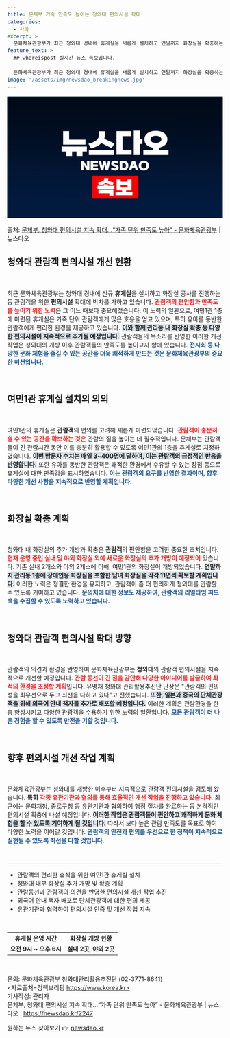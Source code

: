 ```yaml
---
title: 문체부 가족 만족도 높이는 청와대 편의시설 확대!
categories:
  - 사회
excerpt: >
  문화체육관광부가 최근 청와대 경내에 휴게실을 새롭게 설치하고 연말까지 화장실을 확충하는 등 관람객을 위한 편…
feature_text: >
  ## whereispost 실시간 뉴스 속보입니다.

  문화체육관광부가 최근 청와대 경내에 휴게실을 새롭게 설치하고 연말까지 화장실을 확충하는 등 관람객을 위한 편…
image: '/assets/img/newsdao_breakingnews.jpg'
---
```


![뉴스다오 속보](/assets/img/newsdao_breakingnews.jpg)

<p>출처: <a href="https://newsdao.kr/2247" rel="dofollow">문체부, 청와대 편의시설 지속 확대…“가족 단위 만족도 높아” - 문화체육관광부</a> | 뉴스다오</p>

<h2 data-ke-size="size26">청와대 관람객 편의시설 개선 현황</h2>

<p data-ke-size="size16">&nbsp;</p>

최근 문화체육관광부는 청와대 경내에 신규 <b>휴게실</b>을 설치하고 화장실 공사를 진행하는 등 관람객을 위한 <b>편의시설</b> 확대에 박차를 가하고 있습니다. <b><span style="color: #ee2323;">관람객의 편안함과 만족도를 높이기 위한 노력</span></b>은 그 어느 때보다 중요해졌습니다. 이 노력의 일환으로, 여민1관 1층에 마련된 휴게실은 가족 단위 관람객에게 많은 호응을 얻고 있으며, 특히 유아를 동반한 관람객에게 편리한 환경을 제공하고 있습니다. <b><span style="background-color: #21538527;">이와 함께 관리동 내 화장실 확충 등 다양한 편의시설이 지속적으로 추가될 예정입니다.</span></b> 관람객들의 목소리를 반영한 이러한 개선 작업은 청와대의 개방 이후 관람객들의 만족도를 높이고자 함에 있습니다. <b><span style="color: #1a5490;">전시회 등 다양한 문화 체험을 즐길 수 있는 공간을 더욱 쾌적하게 만드는 것은 문화체육관광부의 중요한 미션입니다.</span></b> </p>

<p data-ke-size="size16">&nbsp;</p>

<h2 data-ke-size="size26">여민1관 휴게실 설치의 의의</h2>

<p data-ke-size="size16">&nbsp;</p>

여민1관의 휴게실은 <b>관람객</b>의 편의를 고려해 새롭게 마련되었습니다. <b><span style="color: #ee2323;">관람객이 충분히 쉴 수 있는 공간을 확보하는 것은</span></b> 관람의 질을 높이는 데 필수적입니다. 문체부는 관람객들이 긴 관람시간 동안 이를 충분히 활용할 수 있도록 여민1관의 1층을 휴게실로 지정하였습니다. <b><span style="background-color: #21538527;">이번 방문자 수치는 매일 3~400명에 달하며, 이는 관람객의 긍정적인 반응을 반영합니다.</span></b> 또한 유아를 동반한 관람객은 쾌적한 환경에서 수유할 수 있는 장점 등으로 휴게실에 대한 만족감을 표시하였습니다. <b><span style="color: #1a5490;">이는 관람객의 요구를 반영한 결과이며, 향후 다양한 개선 사항을 지속적으로 반영할 계획입니다.</span></b> </p>

<p data-ke-size="size16">&nbsp;</p>

<h2 data-ke-size="size26">화장실 확충 계획</h2>

<p data-ke-size="size16">&nbsp;</p>

청와대 내 화장실의 추가 개방과 확충은 <b>관람객</b>의 편안함을 고려한 중요한 조치입니다. <b><span style="color: #ee2323;">현재 운영 중인 실내 및 야외 화장실 외에 새로운 화장실의 추가 개방이 예정되어</span></b> 있습니다. 기존 실내 2개소와 야외 2개소에 더해, 여민1관의 화장실이 개방되었습니다. <b><span style="background-color: #21538527;">연말까지 관리동 1층에 장애인용 화장실을 포함한 남녀 화장실을 각각 11면씩 확보할 계획입니다.</span></b> 이러한 노력은 청결한 환경을 유지하고, 관람객이 좀 더 편리하게 청와대를 관람할 수 있도록 기여하고 있습니다. <b><span style="color: #1a5490;">문의처에 대한 정보도 제공하여, 관람객의 리얼타임 피드백을 수집할 수 있도록 노력하고 있습니다.</span></b> </p>

<p data-ke-size="size16">&nbsp;</p>

<h2 data-ke-size="size26">청와대 관람객 편의시설 확대 방향</h2>

<p data-ke-size="size16">&nbsp;</p>

관람객의 의견과 환경을 반영하여 문화체육관광부는 <b>청와대</b>의 관람객 편의시설을 지속적으로 개선할 예정입니다. <b><span style="color: #ee2323;">관람 동선이 긴 점을 감안해 다양한 아이디어를 발굴하여 최적의 환경을 조성할 계획</span></b>입니다. 유명채 청와대 관리활용추진단 단장은 "관람객의 편의성을 최우선으로 두고 최선을 다하고 있다"고 전했습니다. <b><span style="background-color: #21538527;">또한, 일본과 중국의 단체관광객을 위해 외국어 안내 책자를 추가로 배포할 예정입니다.</span></b> 이러한 계획은 관람환경을 한층 향상시키고 다양한 관광객을 수용하기 위한 노력의 일환입니다. <b><span style="color: #1a5490;">모든 관람객이 더 나은 경험을 할 수 있도록 만전을 기할 것입니다.</span></b> </p>

<p data-ke-size="size16">&nbsp;</p>

<h2 data-ke-size="size26">향후 편의시설 개선 작업 계획</h2>

<p data-ke-size="size16">&nbsp;</p>

문화체육관광부는 청와대를 개방한 이후부터 지속적으로 관람객 편의시설을 검토해 왔습니다. <b>특히</b> <b><span style="color: #ee2323;">각종 유관기관과 협의를 통해 효율적인 개선 작업을 진행하고 있습니다.</span></b> 최근에는 문화재청, 종로구청 등 유관기관과 협의하여 행정 절차를 완료하는 등 본격적인 편의시설 확충에 나설 예정입니다. <b><span style="background-color: #21538527;">이러한 작업은 관람객들이 편안하고 쾌적하게 문화 체험을 할 수 있도록 기여하게 될 것입니다.</span></b> 따라서 보다 높은 관람 만족도를 목표로 하여 다양한 노력을 이어갈 것입니다. <b><span style="color: #1a5490;">관람객의 안전과 편의를 우선으로 한 정책이 지속적으로 실현될 수 있도록 최선을 다할 것입니다.</span></b> </p>

<p data-ke-size="size16">&nbsp;</p>

<hr>

<ul>
<li>관람객의 편리한 휴식을 위한 여민1관 휴게실 설치</li>
<li>청와대 내부 화장실 추가 개방 및 확충 계획</li>
<li>관람동선과 관람객의 의견을 반영한 편의시설 개선 작업 추진</li>
<li>외국어 안내 책자 배포로 단체관광객에 대한 편의 제공</li>
<li>유관기관과 협력하여 편의시설 인증 및 개선 작업 지속</li>
</ul>

<p data-ke-size="size16">&nbsp;</p>

<table>
<tr>
<td style="text-align: center; height: 17px;"><b>휴게실 운영 시간</b></td>
<td style="text-align: center; height: 17px;"><b>화장실 개방 현황</b></td>
</tr>
<tr>
<td style="text-align: center; height: 17px;"><b>오전 9시 ~ 오후 6시</b></td>
<td style="text-align: center; height: 17px;"><b>실내 2곳, 야외 2곳</b></td>
</tr>
</table> 

<p data-ke-size="size16">&nbsp;</p>

문의: 문화체육관광부 청와대관리활용추진단 (02-3771-8641)  
<자료출처=정책브리핑 https://www.korea.kr>  
기사작성: 관리자  
문체부, 청와대 편의시설 지속 확대…“가족 단위 만족도 높아” - 문화체육관광부 | 뉴스다오  : https://newsdao.kr/2247 

원하는 뉴스 찾아보기 👉 <a href="https://newsdao.kr" rel="dofollow">newsdao.kr</a>


